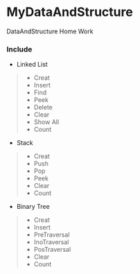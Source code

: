 # MyDataAndStructure
 DataAndStructure Home Work
### Include
- Linked List
>- Creat
>- Insert
>- Find
>- Peek
>- Delete
>- Clear
>- Show All
>- Count

* Stack
>- Creat
>- Push
>- Pop
>- Peek
>- Clear
>- Count

* Binary Tree
>- Creat
>- Insert
>- PreTraversal
>- InoTraversal
>- PosTraversal
>- Clear
>- Count
